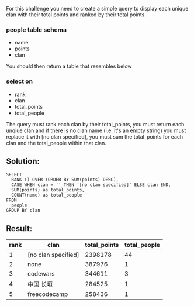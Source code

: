 For this challenge you need to create a simple query to display each unique clan with their total points and ranked by their total points.

### people table schema

-   name
-   points
-   clan

You should then return a table that resembles below

### select on

-   rank
-   clan
-   total\_points
-   total\_people

The query must rank each clan by their total\_points, you must return each unqiue clan and if there is no clan name (i.e. it's an empty string) you must replace it with \[no clan specified\], you must sum the total\_points for each clan and the total\_people within that clan.

## Solution:

```
SELECT
  RANK () OVER (ORDER BY SUM(points) DESC),
  CASE WHEN clan = '' THEN '[no clan specified]' ELSE clan END,
  SUM(points) as total_points,
  COUNT(name) as total_people
FROM 
  people
GROUP BY clan
```

## Result:

| rank | clan | total\_points | total\_people |
| --- | --- | --- | --- |
| 1 | \[no clan specified\] | 2398178 | 44 |
| 2 | none | 387976 | 1 |
| 3 | codewars | 344611 | 3 |
| 4 | 中国 长垣 | 284525 | 1 |
| 5 | freecodecamp | 258436 | 1 |